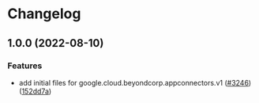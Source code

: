 # Changelog

## 1.0.0 (2022-08-10)


### Features

* add initial files for google.cloud.beyondcorp.appconnectors.v1 ([#3246](https://github.com/googleapis/google-cloud-node/issues/3246)) ([152dd7a](https://github.com/googleapis/google-cloud-node/commit/152dd7a417d7a74b4ed1b756c71c15b69b4691ff))
